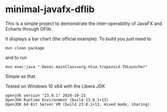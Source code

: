 # minimal-javafx-dflib
This is a simple project to demonstrate the inter-operability of JavaFX and Echarts through DFlib.

It displays a bar chart (the official example).
To build you just need to

```
mvn clean package
```

and to run

```
mvn exec:java "-Dexec.mainClass=org.ntua.trapezoid.TULauncher"
```

Simple as that.

Tested on Windows 10 x64 with the Libera JDK 

```
openjdk version "23.0.1" 2024-10-15
OpenJDK Runtime Environment (build 23.0.1+13)
OpenJDK 64-Bit Server VM (build 23.0.1+13, mixed mode, sharing)
```